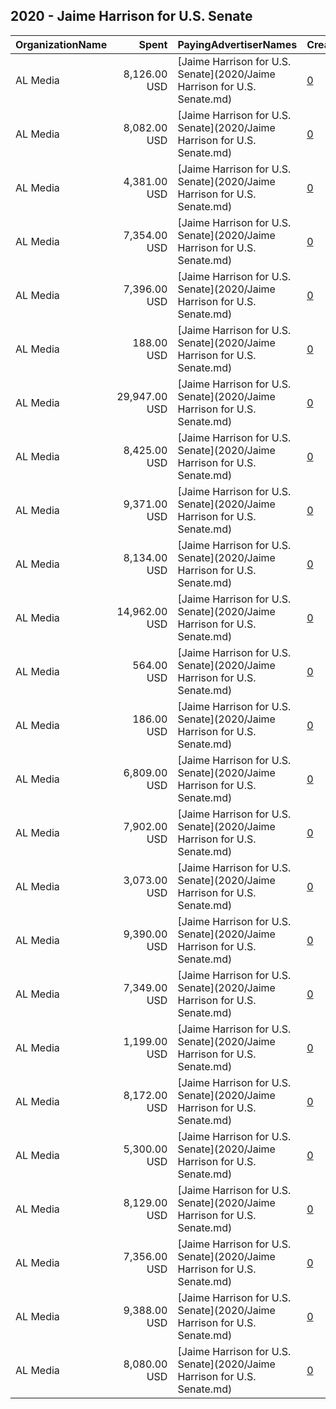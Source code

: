 ## 2020 - Jaime Harrison for U.S. Senate 
|OrganizationName|Spent|PayingAdvertiserNames|CreativeUrls|Impressions|Genders|AgeBrackets|CountryCodes|BillingAddresses|CandidateBallotInformation|
|:---|---:|:---|:---|---:|:---|:---|:---|:---|:---|
|AL Media|8,126.00 USD|[Jaime Harrison for U.S. Senate](2020/Jaime Harrison for U.S. Senate.md)|[0](https://www.snap.com/political-ads/asset/9699580627aef6ea8c016e86d02c53c1dcfec4e7867cfa0cd715b185d822dcf8?mediaType=mp4)|1,266,348||18+|united states|"222 W Ontario, Suite 600,,Chicago,60654,US"||
|AL Media|8,082.00 USD|[Jaime Harrison for U.S. Senate](2020/Jaime Harrison for U.S. Senate.md)|[0](https://www.snap.com/political-ads/asset/3085579ceab402f90773d1080a2e5c39ea905775c8e448e4c575e1f597ef9718?mediaType=mp4)|1,259,623||18+|united states|"222 W Ontario, Suite 600,,Chicago,60654,US"||
|AL Media|4,381.00 USD|[Jaime Harrison for U.S. Senate](2020/Jaime Harrison for U.S. Senate.md)|[0](https://www.snap.com/political-ads/asset/e020f8f4285aaf1b3c227a8b673fe8efe615c68ced8e688e0b847d5772b2b7a7?mediaType=mp4)|672,202||18+|united states|"222 W Ontario, Suite 600,,Chicago,60654,US"||
|AL Media|7,354.00 USD|[Jaime Harrison for U.S. Senate](2020/Jaime Harrison for U.S. Senate.md)|[0](https://www.snap.com/political-ads/asset/982e8e127266c2c7d53a8ff28f9715dec44c7742653fd1298069a177ae99951a?mediaType=mp4)|1,179,980||18+|united states|"222 W Ontario, Suite 600,,Chicago,60654,US"||
|AL Media|7,396.00 USD|[Jaime Harrison for U.S. Senate](2020/Jaime Harrison for U.S. Senate.md)|[0](https://www.snap.com/political-ads/asset/f62ba10b7abf3ab5dbf5a16839fc2105a3617e48903cfffaabce1de24408688f?mediaType=mp4)|1,155,607||18+|united states|"222 W Ontario, Suite 600,,Chicago,60654,US"||
|AL Media|188.00 USD|[Jaime Harrison for U.S. Senate](2020/Jaime Harrison for U.S. Senate.md)|[0](https://www.snap.com/political-ads/asset/f62ba10b7abf3ab5dbf5a16839fc2105a3617e48903cfffaabce1de24408688f?mediaType=mp4)|29,444||18+|united states|"222 W Ontario, Suite 600,,Chicago,60654,US"||
|AL Media|29,947.00 USD|[Jaime Harrison for U.S. Senate](2020/Jaime Harrison for U.S. Senate.md)|[0](https://www.snap.com/political-ads/asset/58bfeebc44c22ad14568421576d627a5dd62cd36f1368a43b5867962fb868029?mediaType=mp4)|3,004,631||18+|united states|"222 W Ontario, Suite 600,,Chicago,60654,US"||
|AL Media|8,425.00 USD|[Jaime Harrison for U.S. Senate](2020/Jaime Harrison for U.S. Senate.md)|[0](https://www.snap.com/political-ads/asset/8de98c4c46ed7bb475f4458ef97f138daa89fd0cefdcd785151ac5ce154cc249?mediaType=mp4)|1,095,234||18+|united states|"222 W Ontario, Suite 600,,Chicago,60654,US"||
|AL Media|9,371.00 USD|[Jaime Harrison for U.S. Senate](2020/Jaime Harrison for U.S. Senate.md)|[0](https://www.snap.com/political-ads/asset/982e8e127266c2c7d53a8ff28f9715dec44c7742653fd1298069a177ae99951a?mediaType=mp4)|1,437,358||18+|united states|"222 W Ontario, Suite 600,,Chicago,60654,US"||
|AL Media|8,134.00 USD|[Jaime Harrison for U.S. Senate](2020/Jaime Harrison for U.S. Senate.md)|[0](https://www.snap.com/political-ads/asset/982e8e127266c2c7d53a8ff28f9715dec44c7742653fd1298069a177ae99951a?mediaType=mp4)|1,267,625||18+|united states|"222 W Ontario, Suite 600,,Chicago,60654,US"||
|AL Media|14,962.00 USD|[Jaime Harrison for U.S. Senate](2020/Jaime Harrison for U.S. Senate.md)|[0](https://www.snap.com/political-ads/asset/58bfeebc44c22ad14568421576d627a5dd62cd36f1368a43b5867962fb868029?mediaType=mp4)|2,399,345||18+|united states|"222 W Ontario, Suite 600,,Chicago,60654,US"||
|AL Media|564.00 USD|[Jaime Harrison for U.S. Senate](2020/Jaime Harrison for U.S. Senate.md)|[0](https://www.snap.com/political-ads/asset/e1e1878fa699d873ea36126d92b9dd5e66a7ac8113657dc1960caaedf1f13a28?mediaType=mp4)|46,773||18+|united states|"222 W Ontario, Suite 600,,Chicago,60654,US"||
|AL Media|186.00 USD|[Jaime Harrison for U.S. Senate](2020/Jaime Harrison for U.S. Senate.md)|[0](https://www.snap.com/political-ads/asset/0414f980ae558497f44c01d79ec95afb5419bed8dc8b4fcdfdcd8ebded66584e?mediaType=mp4)|29,055||18+|united states|"222 W Ontario, Suite 600,,Chicago,60654,US"||
|AL Media|6,809.00 USD|[Jaime Harrison for U.S. Senate](2020/Jaime Harrison for U.S. Senate.md)|[0](https://www.snap.com/political-ads/asset/982e8e127266c2c7d53a8ff28f9715dec44c7742653fd1298069a177ae99951a?mediaType=mp4)|1,126,469||18+|united states|"222 W Ontario, Suite 600,,Chicago,60654,US"||
|AL Media|7,902.00 USD|[Jaime Harrison for U.S. Senate](2020/Jaime Harrison for U.S. Senate.md)|[0](https://www.snap.com/political-ads/asset/0414f980ae558497f44c01d79ec95afb5419bed8dc8b4fcdfdcd8ebded66584e?mediaType=mp4)|595,964||18+|united states|"222 W Ontario, Suite 600,,Chicago,60654,US"||
|AL Media|3,073.00 USD|[Jaime Harrison for U.S. Senate](2020/Jaime Harrison for U.S. Senate.md)|[0](https://www.snap.com/political-ads/asset/9699580627aef6ea8c016e86d02c53c1dcfec4e7867cfa0cd715b185d822dcf8?mediaType=mp4)|471,564||18+|united states|"222 W Ontario, Suite 600,,Chicago,60654,US"||
|AL Media|9,390.00 USD|[Jaime Harrison for U.S. Senate](2020/Jaime Harrison for U.S. Senate.md)|[0](https://www.snap.com/political-ads/asset/f62ba10b7abf3ab5dbf5a16839fc2105a3617e48903cfffaabce1de24408688f?mediaType=mp4)|1,440,150||18+|united states|"222 W Ontario, Suite 600,,Chicago,60654,US"||
|AL Media|7,349.00 USD|[Jaime Harrison for U.S. Senate](2020/Jaime Harrison for U.S. Senate.md)|[0](https://www.snap.com/political-ads/asset/f62ba10b7abf3ab5dbf5a16839fc2105a3617e48903cfffaabce1de24408688f?mediaType=mp4)|1,179,147||18+|united states|"222 W Ontario, Suite 600,,Chicago,60654,US"||
|AL Media|1,199.00 USD|[Jaime Harrison for U.S. Senate](2020/Jaime Harrison for U.S. Senate.md)|[0](https://www.snap.com/political-ads/asset/e020f8f4285aaf1b3c227a8b673fe8efe615c68ced8e688e0b847d5772b2b7a7?mediaType=mp4)|126,137||18+|united states|"222 W Ontario, Suite 600,,Chicago,60654,US"||
|AL Media|8,172.00 USD|[Jaime Harrison for U.S. Senate](2020/Jaime Harrison for U.S. Senate.md)|[0](https://www.snap.com/political-ads/asset/58bfeebc44c22ad14568421576d627a5dd62cd36f1368a43b5867962fb868029?mediaType=mp4)|1,253,056||18+|united states|"222 W Ontario, Suite 600,,Chicago,60654,US"||
|AL Media|5,300.00 USD|[Jaime Harrison for U.S. Senate](2020/Jaime Harrison for U.S. Senate.md)|[0](https://www.snap.com/political-ads/asset/9699580627aef6ea8c016e86d02c53c1dcfec4e7867cfa0cd715b185d822dcf8?mediaType=mp4)|657,631||18+|united states|"222 W Ontario, Suite 600,,Chicago,60654,US"||
|AL Media|8,129.00 USD|[Jaime Harrison for U.S. Senate](2020/Jaime Harrison for U.S. Senate.md)|[0](https://www.snap.com/political-ads/asset/e020f8f4285aaf1b3c227a8b673fe8efe615c68ced8e688e0b847d5772b2b7a7?mediaType=mp4)|1,266,863||18+|united states|"222 W Ontario, Suite 600,,Chicago,60654,US"||
|AL Media|7,356.00 USD|[Jaime Harrison for U.S. Senate](2020/Jaime Harrison for U.S. Senate.md)|[0](https://www.snap.com/political-ads/asset/0414f980ae558497f44c01d79ec95afb5419bed8dc8b4fcdfdcd8ebded66584e?mediaType=mp4)|1,180,329||18+|united states|"222 W Ontario, Suite 600,,Chicago,60654,US"||
|AL Media|9,388.00 USD|[Jaime Harrison for U.S. Senate](2020/Jaime Harrison for U.S. Senate.md)|[0](https://www.snap.com/political-ads/asset/0414f980ae558497f44c01d79ec95afb5419bed8dc8b4fcdfdcd8ebded66584e?mediaType=mp4)|1,439,834||18+|united states|"222 W Ontario, Suite 600,,Chicago,60654,US"||
|AL Media|8,080.00 USD|[Jaime Harrison for U.S. Senate](2020/Jaime Harrison for U.S. Senate.md)|[0](https://www.snap.com/political-ads/asset/18786e6fde6fc2f6aee262c85416122b3ebba8e396db17571924ff996dea6c15?mediaType=mp4)|1,259,243||18+|united states|"222 W Ontario, Suite 600,,Chicago,60654,US"||
